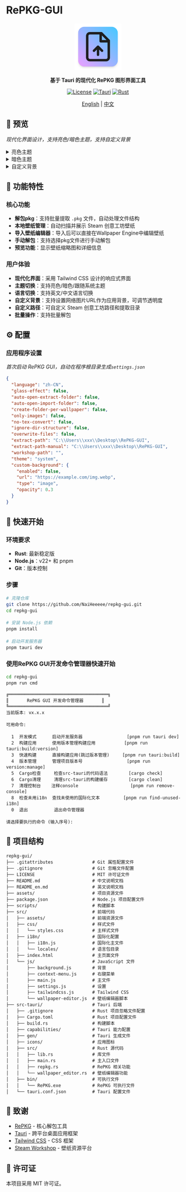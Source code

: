 # RePKG-GUI

<div align="center">

  <img src="./assets/icon.png" alt="RePKG-GUI" width="128" height="128"/>

  **基于 Tauri 的现代化 RePKG 图形界面工具**

  [![License](https://img.shields.io/badge/license-MIT-blue.svg)](./LICENSE)
  [![Tauri](https://img.shields.io/badge/Tauri-2.6.0-orange.svg)](https://tauri.app/)
  [![Rust](https://img.shields.io/badge/Rust-2024-red.svg)](https://www.rust-lang.org/)

  [English](./README_en.md) | [中文](./README.md)

</div>

## 👀 预览

*现代化界面设计，支持亮色/暗色主题，支持自定义背景*

<details>

<summary>亮色主题</summary>

### **首页**

![主界面预览-亮色](./assets/preview-home-light-cn.png)

### **手动提取**

![手动提取预览-亮色](./assets/preview-manual-light-cn.png)

### **设置**
![设置预览-亮色](./assets/preview-setting-light-cn.png)

</details>

<details>

<summary>暗色主题</summary>

### **首页**

![主界面预览-暗色](./assets/preview-home-dark-cn.png)

### **手动提取**

![手动提取预览-暗色](./assets/preview-manual-dark-cn.png)

### **设置**

![设置预览-暗色](./assets/preview-setting-dark-cn.png)

</details>

<details>
<summary>自定义背景</summary>

![自定义背景预览](./assets/preview-setting-background-cn.png)

</details>


## 🌟 功能特性

### 核心功能
- **解包pkg**：支持批量提取 `.pkg` 文件，自动处理文件结构
- **本地壁纸管理**：自动扫描并展示 Steam 创意工坊壁纸
- **导入壁纸编辑器**：导入后可以直接在Wallpaper Engine中编辑壁纸
- **手动解包**：支持选择pkg文件进行手动解包
- **预览功能**：显示壁纸缩略图和详细信息

### 用户体验
- **现代化界面**：采用 Tailwind CSS 设计的响应式界面
- **主题切换**：支持亮色/暗色/跟随系统主题
- **语言切换**：支持英文/中文语言切换
- **自定义背景**：支持设置网络图片URL作为应用背景，可调节透明度
- **自定义路径**：可自定义 Steam 创意工坊路径和提取目录
- **批量操作**：支持批量解包

## ⚙️ 配置

### 应用程序设置

*首次启动 RePKG GUI，自动在程序根目录生成`settings.json`*

```json
{
  "language": "zh-CN",
  "glass-effect": false,
  "auto-open-extract-folder": false,
  "auto-open-import-folder": false,
  "create-folder-per-wallpaper": false,
  "only-images": false,
  "no-tex-convert": false,
  "ignore-dir-structure": false,
  "overwrite-files": false,
  "extract-path": "C:\\Users\\xxx\\Desktop\\RePKG-GUI",
  "extract-path-manual": "C:\\Users\\xxx\\Desktop\\RePKG-GUI",
  "workshop-path": "",
  "theme": "system",
  "custom-background": {
    "enabled": false,
    "url": "https://example.com/img.webp",
    "type": "image",
    "opacity": 0.3
  }
}
```



## 🚀 快速开始

### 环境要求
- **Rust**: 最新稳定版
- **Node.js**：v22+ 和 pnpm
- **Git**：版本控制

### 步骤

```bash
# 克隆仓库
git clone https://github.com/NaiHeeeee/repkg-gui.git
cd repkg-gui

# 安装 Node.js 依赖
pnpm install

# 启动开发服务器
pnpm tauri dev
```

### 使用RePKG GUI开发命令管理器快速开始

```bash
cd repkg-gui
pnpm run cmd
```

```
╔══════════════════════════════════════╗
║       RePKG GUI 开发命令管理器       ║
╚══════════════════════════════════════╝
当前版本: vx.x.x

可用命令:

  1  开发模式      启动开发服务器                 [pnpm run tauri dev]
  2  构建应用      使用版本管理构建应用           [pnpm run tauri:build:version]
  3  快速构建      直接构建应用(跳过版本管理)     [pnpm run tauri:build]
  4  版本管理      管理项目版本号                 [pnpm run version:manage]
  5  Cargo检查     检查src-tauri的代码语法        [cargo check]
  6  Cargo清理     清理src-tauri的构建缓存        [cargo clean]
  7  清理控制台    注释console                    [pnpm run remove-console]
  8  检查未用i18n  查找未使用的国际化文本         [pnpm run find-unused-i18n]
  0  退出          退出命令管理器

请选择要执行的命令 (输入序号):
```

## 📁 项目结构

```
repkg-gui/
├── .gitattributes               # Git 属性配置文件
├── .gitignore                   # Git 忽略文件配置
├── LICENSE                      # MIT 许可证文件
├── README.md                    # 中文说明文档
├── README_en.md                 # 英文说明文档
├── assets/                      # 项目资源文件
├── package.json                 # Node.js 项目配置文件
├── scripts/                     # 构建脚本
├── src/                         # 前端代码
│   ├── assets/                  # 前端资源文件
│   ├── css/                     # 样式文件
│   │   └── styles.css           # 主样式文件
│   ├── i18n/                    # 国际化配置
│   │   ├── i18n.js              # 国际化主文件
│   │   └── locales/             # 语言包目录
│   ├── index.html               # 主页面文件
│   └── js/                      # JavaScript 文件
│       ├── background.js        # 背景
│       ├── context-menu.js      # 右键菜单
│       ├── main.js              # 主文件
│       ├── settings.js          # 设置
│       ├── tailwindcss.js       # Tailwind CSS
│       └── wallpaper-editor.js  # 壁纸编辑器脚本
├── src-tauri/                   # Tauri 后端
│   ├── .gitignore               # Rust 项目忽略文件配置
│   ├── Cargo.toml               # Rust 项目配置文件
│   ├── build.rs                 # 构建脚本
│   ├── capabilities/            # Tauri 能力配置
│   ├── gen/                     # Tauri 生成文件
│   ├── icons/                   # 应用图标
│   ├── src/                     # Rust 源代码
│   │   ├── lib.rs               # 库文件
│   │   ├── main.rs              # 主入口文件
│   │   ├── repkg.rs             # RePKG 相关功能
│   │   └── wallpaper_editor.rs  # 壁纸编辑器功能
│   ├── bin/                     # 可执行文件
│   │   └── RePKG.exe            # RePKG 可执行文件
│   └── tauri.conf.json          # Tauri 配置文件
```

## 🙏 致谢

- [RePKG](https://github.com/notscuffed/repkg) - 核心解包工具
- [Tauri](https://tauri.app/) - 跨平台桌面应用框架
- [Tailwind CSS](https://tailwindcss.com/) - CSS 框架
- [Steam Workshop](https://steamcommunity.com/workshop/) - 壁纸资源平台

## 📄 许可证

本项目采用 MIT 许可证。
